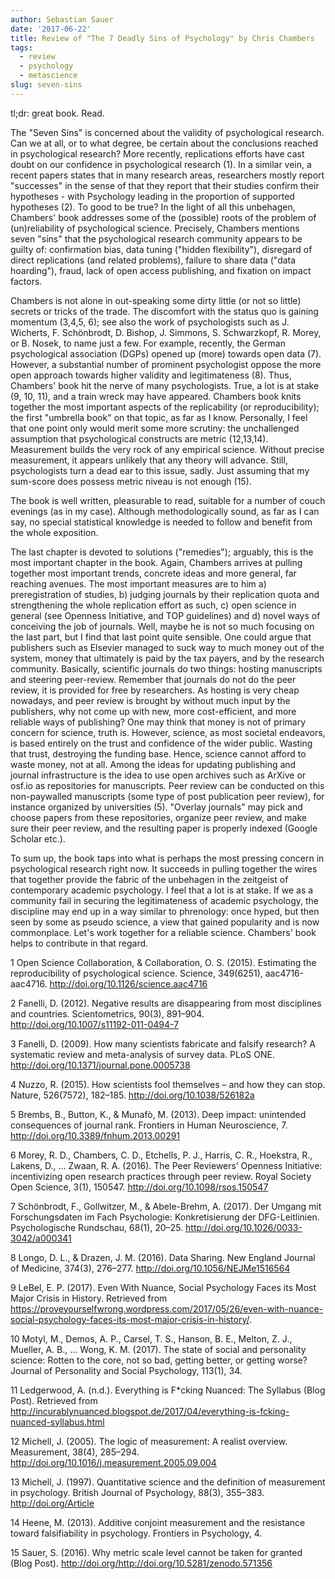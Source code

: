 ```yaml
---
author: Sebastian Sauer
date: '2017-06-22'
title: Review of "The 7 Deadly Sins of Psychology" by Chris Chambers
tags:
  - review
  - psychology
  - metascience
slug: seven-sins
---
```


tl;dr: great book. Read.


The "Seven Sins" is concerned about the validity of psychological research. Can we at all, or to what degree, be certain about the conclusions reached in psychological research? More recently, replications efforts have cast doubt on our confidence in psychological research (1). In a similar vein, a recent papers states that in many research areas, researchers mostly report "successes" in the sense of that they report that their studies confirm their hypotheses - with Psychology leading in the proportion of supported hypotheses (2). To good to be true? In the light of all this unbehagen, Chambers' book addresses some of the (possible) roots of the problem of (un)reliability of psychological science. Precisely, Chambers mentions seven "sins" that the psychological research community appears to be guilty of: confirmation bias, data tuning ("hidden flexibility"), disregard of direct replications (and related problems), failure to share data ("data hoarding"), fraud, lack of open access publishing, and fixation on impact factors.

Chambers is not alone in out-speaking some dirty little (or not so little) secrets or tricks of the trade. The discomfort with the status quo is gaining momentum (3,4,5, 6); see also the work of psychologists such as J. Wicherts, F. Schönbrodt, D. Bishop, J. Simmons, S. Schwarzkopf, R. Morey, or B. Nosek, to name just a few. For example, recently, the German psychological association (DGPs) opened up (more) towards open data (7). However, a substantial number of prominent psychologist oppose the more open approach towards higher validity and legitimateness (8). Thus, Chambers' book hit the nerve of many psychologists. True, a lot is at stake (9, 10, 11), and a train wreck may have appeared. Chambers book knits together the most important aspects of the replicability (or reproducibility); the first "umbrella book" on that topic, as far as I know. Personally, I feel that one point only would merit some more scrutiny: the unchallenged assumption that psychological constructs are metric (12,13,14). Measurement builds the very rock of any empirical science. Without precise measurement, it appears unlikely that any theory will advance. Still, psychologists turn a dead ear to this issue, sadly. Just assuming that my sum-score does possess metric niveau is not enough (15).

The book is well written, pleasurable to read, suitable for a number of couch evenings (as in my case). Although methodologically sound, as far as I can say, no special statistical knowledge is needed to follow and benefit from the whole exposition.

The last chapter is devoted to solutions ("remedies"); arguably, this is the most important chapter in the book. Again, Chambers arrives at pulling together most important trends, concrete ideas and more general, far reaching avenues. The most important measures are to him a) preregistration of studies, b) judging journals by their replication quota and strengthening the whole replication effort as such, c) open science in general (see Openness Initiative, and TOP guidelines) and d) novel ways of conceiving the job of journals. Well, maybe he is not so much focusing on the last part, but I find that last point quite sensible. One could argue that publishers such as Elsevier managed to suck way to much money out of the system, money that ultimately is paid by the tax payers, and by the research community. Basically, scientific journals do two things: hosting manuscripts and steering peer-review. Remember that journals do not do the peer review, it is provided for free by researchers. As hosting is very cheap nowadays, and peer review is brought by without much input by the publishers, why not come up with new, more cost-efficient, and more reliable ways of publishing? One may think that money is not of primary concern for science, truth is. However, science, as most societal endeavors, is based entirely on the trust and confidence of the wider public. Wasting that trust, destroying the funding base. Hence, science cannot afford to waste money, not at all. Among the ideas for updating publishing and journal infrastructure is the idea to use open archives such as ArXive or osf.io as repositories for manuscripts. Peer review can be conducted on this non-paywalled manuscripts (some type of post publication peer review), for instance organized by universities (5). "Overlay journals" may pick and choose papers from these repositories, organize peer review, and make sure their peer review, and the resulting paper is properly indexed (Google Scholar etc.).


To sum up, the book taps into what is perhaps the most pressing concern in psychological research right now. It succeeds in pulling together the wires that together provide the fabric of the unbehagen in the zeitgeist of contemporary academic psychology. I feel that a lot is at stake. If we as a community fail in securing the legitimateness of academic psychology, the discipline may end up in a way similar to phrenology: once hyped, but then seen by some as pseudo science, a view that gained popularity and is now commonplace. Let's work together for a reliable science. Chambers' book helps to contribute in that regard.





1 Open Science Collaboration, & Collaboration, O. S. (2015). Estimating the reproducibility of psychological science. Science, 349(6251), aac4716-aac4716. http://doi.org/10.1126/science.aac4716

2 Fanelli, D. (2012). Negative results are disappearing from most disciplines and countries. Scientometrics, 90(3), 891–904. http://doi.org/10.1007/s11192-011-0494-7

3 Fanelli, D. (2009). How many scientists fabricate and falsify research? A systematic review and meta-analysis of survey data. PLoS ONE. http://doi.org/10.1371/journal.pone.0005738

4 Nuzzo, R. (2015). How scientists fool themselves – and how they can stop. Nature, 526(7572), 182–185. http://doi.org/10.1038/526182a

5 Brembs, B., Button, K., & Munafò, M. (2013). Deep impact: unintended consequences of journal rank. Frontiers in Human Neuroscience, 7. http://doi.org/10.3389/fnhum.2013.00291

6 Morey, R. D., Chambers, C. D., Etchells, P. J., Harris, C. R., Hoekstra, R., Lakens, D., … Zwaan, R. A. (2016). The Peer Reviewers’ Openness Initiative: incentivizing open research practices through peer review. Royal Society Open Science, 3(1), 150547. http://doi.org/10.1098/rsos.150547

7 Schönbrodt, F., Gollwitzer, M., & Abele-Brehm, A. (2017). Der Umgang mit Forschungsdaten im Fach Psychologie: Konkretisierung der DFG-Leitlinien. Psychologische Rundschau, 68(1), 20–25. http://doi.org/10.1026/0033-3042/a000341

8 Longo, D. L., & Drazen, J. M. (2016). Data Sharing. New England Journal of Medicine, 374(3), 276–277. http://doi.org/10.1056/NEJMe1516564

9 LeBel, E. P. (2017). Even With Nuance, Social Psychology Faces its Most Major Crisis in History. Retrieved from https://proveyourselfwrong.wordpress.com/2017/05/26/even-with-nuance-social-psychology-faces-its-most-major-crisis-in-history/.

10 Motyl, M., Demos, A. P., Carsel, T. S., Hanson, B. E., Melton, Z. J., Mueller, A. B., … Wong, K. M. (2017). The state of social and personality science: Rotten to the core, not so bad, getting better, or getting worse? Journal of Personality and Social Psychology, 113(1), 34.

11 Ledgerwood, A. (n.d.). Everything is F*cking Nuanced: The Syllabus (Blog Post). Retrieved from http://incurablynuanced.blogspot.de/2017/04/everything-is-fcking-nuanced-syllabus.html

12 Michell, J. (2005). The logic of measurement: A realist overview. Measurement, 38(4), 285–294. http://doi.org/10.1016/j.measurement.2005.09.004

13 Michell, J. (1997). Quantitative science and the definition of measurement in psychology. British Journal of Psychology, 88(3), 355–383. http://doi.org/Article

14 Heene, M. (2013). Additive conjoint measurement and the resistance toward falsifiability in psychology. Frontiers in Psychology, 4.

15 Sauer, S. (2016). Why metric scale level cannot be taken for granted (Blog Post). http://doi.org/http://doi.org/10.5281/zenodo.571356
